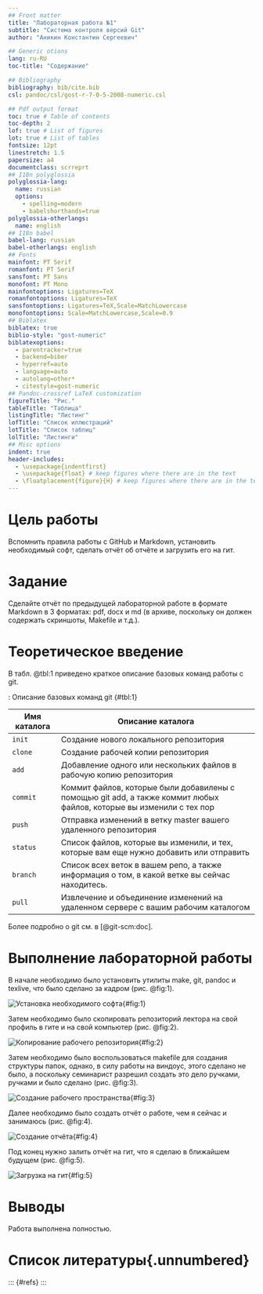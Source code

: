 ```yaml
---
## Front matter
title: "Лабораторная работа №1"
subtitle: "Система контроля версий Git"
author: "Аникин Константин Сергеевич"

## Generic otions
lang: ru-RU
toc-title: "Содержание"

## Bibliography
bibliography: bib/cite.bib
csl: pandoc/csl/gost-r-7-0-5-2008-numeric.csl

## Pdf output format
toc: true # Table of contents
toc-depth: 2
lof: true # List of figures
lot: true # List of tables
fontsize: 12pt
linestretch: 1.5
papersize: a4
documentclass: scrreprt
## I18n polyglossia
polyglossia-lang:
  name: russian
  options:
	- spelling=modern
	- babelshorthands=true
polyglossia-otherlangs:
  name: english
## I18n babel
babel-lang: russian
babel-otherlangs: english
## Fonts
mainfont: PT Serif
romanfont: PT Serif
sansfont: PT Sans
monofont: PT Mono
mainfontoptions: Ligatures=TeX
romanfontoptions: Ligatures=TeX
sansfontoptions: Ligatures=TeX,Scale=MatchLowercase
monofontoptions: Scale=MatchLowercase,Scale=0.9
## Biblatex
biblatex: true
biblio-style: "gost-numeric"
biblatexoptions:
  - parentracker=true
  - backend=biber
  - hyperref=auto
  - language=auto
  - autolang=other*
  - citestyle=gost-numeric
## Pandoc-crossref LaTeX customization
figureTitle: "Рис."
tableTitle: "Таблица"
listingTitle: "Листинг"
lofTitle: "Список иллюстраций"
lotTitle: "Список таблиц"
lolTitle: "Листинги"
## Misc options
indent: true
header-includes:
  - \usepackage{indentfirst}
  - \usepackage{float} # keep figures where there are in the text
  - \floatplacement{figure}{H} # keep figures where there are in the text
---
```


# Цель работы

Вспомнить правила работы с GitHub и Markdown, установить необходимый софт, сделать отчёт об отчёте и загрузить его на гит.

# Задание

Сделайте отчёт по предыдущей лабораторной работе в формате Markdown в 3 форматах: pdf, docx и md (в архиве, поскольку он должен содержать скриншоты, Makefile и т.д.).

# Теоретическое введение

В табл. @tbl:1 приведено краткое описание базовых команд работы с git.

: Описание базовых команд git {#tbl:1}

| Имя каталога | Описание каталога                                                                                                          |
|--------------|----------------------------------------------------------------------------------------------------------------------------|
| `init`          |Создание нового локального репозитория                                                                               |
| `clone `      |Создание рабочей копии репозитория     |
| `add`       |Добавление одного или нескольких файлов в рабочую копию репозитория                                           |
| `commit`      |Коммит файлов, которые были добавилены с помощью git add, а также коммит любых файлов, которые вы изменили с тех пор  |
| `push`     |Отправка изменений в ветку master вашего удаленного репозитория                                                                                   |
| `status`      |Список файлов, которые вы изменили, и тех, которые вам еще нужно добавить или отправить                                                                                 |
| `branch`       |Список всех веток в вашем репо, а также информация о том, в какой ветке вы сейчас находитесь.                                                                                                             |
| `pull`       |Извлечение и объединение изменений на удаленном сервере с вашим рабочим каталогом                                                                                 |

Более подробно о git см. в [@git-scm:doc].

# Выполнение лабораторной работы

В начале необходимо было установить утилиты make, git, pandoc и texlive, что было сделано за кадром (рис. @fig:1).

![Установка необходимого софта](image/1.png){#fig:1}

Затем необходимо было скопировать репозиторий лектора на свой профиль в гите и на свой компьютер (рис. @fig:2).

![Копирование рабочего репозитория](image/2.png){#fig:2} 

Затем необходимо было воспользоваться makefile для создания структуры папок, однако, в силу работы на виндоус, этого сделано не было, а поскольку семинарист разрешил создать это дело ручками, ручками и было сделано (рис. @fig:3).

![Создание рабочего пространства](image/3.png){#fig:3}

Далее необходимо было создать отчёт о работе, чем я сейчас и занимаюсь (рис. @fig:4).

![Создание отчёта](image/4.png){#fig:4}

Под конец нужно залить отчёт на гит, что я сделаю в ближайшем будущем (рис. @fig:5).

![Загрузка на гит](image/5.png){#fig:5}

# Выводы

Работа выполнена полностью.

# Список литературы{.unnumbered}

::: {#refs}
:::
